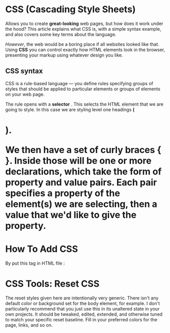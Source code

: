 # CSS (Cascading Style Sheets)
 Allows you to create **great-looking** web pages, but how does it work under the hood? This article explains what CSS is, with a simple syntax example, and also covers some key terms about the language.

 
_However_, the web would be a boring place if all websites looked like that. Using **CSS** you can control exactly how HTML elements look in the browser, presenting your markup using whatever design you like.

## CSS syntax
CSS is a rule-based language — you define rules specifying groups of styles that should be applied to particular elements or groups of elements on your web page.

The rule opens with a **selector** . This selects the HTML element that we are going to style. In this case we are styling level one headings **(<h1>)**.

We then have a set of curly braces **{ }**. Inside those will be one or more declarations, which take the form of property and value pairs. Each pair specifies a property of the element(s) we are selecting, then a value that we'd like to give the property.

# How To Add CSS
By put this tag in HTML file :
<link rel="stylesheet" href="mystyle.css">

# CSS Tools: Reset CSS
The reset styles given here are intentionally very generic. There isn't any default color or background set for the body element, for example. I don't particularly recommend that you just use this in its unaltered state in your own projects. It should be tweaked, edited, extended, and otherwise tuned to match your specific reset baseline. Fill in your preferred colors for the page, links, and so on.

